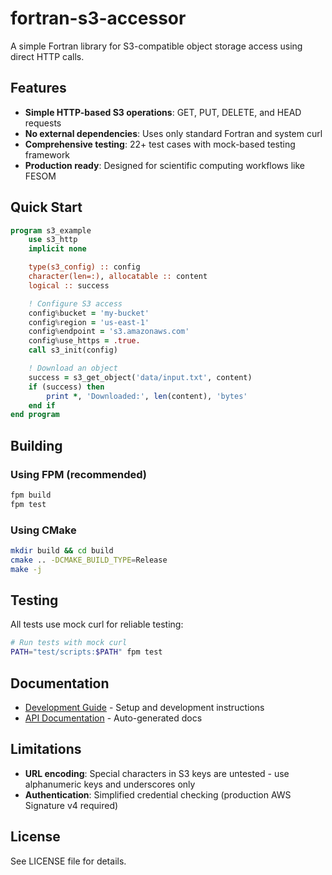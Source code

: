 # fortran-s3-accessor

A simple Fortran library for S3-compatible object storage access using direct HTTP calls.

## Features

- **Simple HTTP-based S3 operations**: GET, PUT, DELETE, and HEAD requests
- **No external dependencies**: Uses only standard Fortran and system curl
- **Comprehensive testing**: 22+ test cases with mock-based testing framework
- **Production ready**: Designed for scientific computing workflows like FESOM

## Quick Start

```fortran
program s3_example
    use s3_http
    implicit none

    type(s3_config) :: config
    character(len=:), allocatable :: content
    logical :: success

    ! Configure S3 access
    config%bucket = 'my-bucket'
    config%region = 'us-east-1'
    config%endpoint = 's3.amazonaws.com'
    config%use_https = .true.
    call s3_init(config)

    ! Download an object
    success = s3_get_object('data/input.txt', content)
    if (success) then
        print *, 'Downloaded:', len(content), 'bytes'
    end if
end program
```

## Building

### Using FPM (recommended)
```bash
fpm build
fpm test
```

### Using CMake
```bash
mkdir build && cd build
cmake .. -DCMAKE_BUILD_TYPE=Release
make -j
```

## Testing

All tests use mock curl for reliable testing:

```bash
# Run tests with mock curl
PATH="test/scripts:$PATH" fpm test
```

## Documentation

- [Development Guide](CLAUDE.md) - Setup and development instructions
- [API Documentation](https://pgierz.github.io/fortran-s3-accessor/) - Auto-generated docs

## Limitations

- **URL encoding**: Special characters in S3 keys are untested - use alphanumeric keys and underscores only
- **Authentication**: Simplified credential checking (production AWS Signature v4 required)

## License

See LICENSE file for details.
